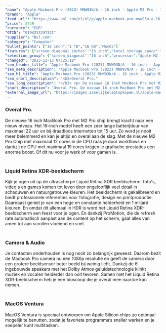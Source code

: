 ```yaml
---
"name": "Apple Macbook Pro (2023) MNW93N/A - 16 inch - Apple M2 Pro - 1 TB - Spacegrijs"
"brand": "Apple"
"feed_url": "https://www.bol.com/nl/nl/p/apple-macbook-pro-mnw93n-a-16-inch-apple-m2-pro-1-tb-spacegrijs/9300000139496819"
"price": 2749
"currency": "EUR"
"GTIN": "0194253297321"
"supplier": "Bol.com"
"category": "Computer"
"bullet_points": ["16 inch","1 TB","16 GB","MacOS"]
"features": {"screen_diagonal_inches":"16 inch","total_storage_space":"1 TB","memory_size":"16 GB","operating_system":"MacOS"}
"selection_group": {"screen_diagonal":"16 inch","processor":"Apple M2 (2023)","changed_price_past_3_days":false,"product_family":"MacBook Pro"}
"changed": "2023-12-13 07:25:18"
"seo_header_title": "Apple Macbook Pro (2023) MNW93N/A - 16 inch - Apple M2 Pro - 1 TB - Spacegrijs"
"seo_meta_description": "Apple Macbook Pro (2023) MNW93N/A - 16 inch - Apple M2 Pro - 1 TB - Spacegrijs"
"seo_h1_title": "Apple Macbook Pro (2023) MNW93N/A - 16 inch - Apple M2 Pro - 1 TB - Spacegrijs"
"seo_short_description": "<h3>Overal Pro."
"seo_long_description": "</h3> <p> De nieuwe 16 inch MacBook Pro met M2 Pro chip brengt kracht naar een nieuw niveau. Het 16-inch model heeft een zeer lange batterijduur van maximaal 22 uur en bij draadloos internetten tot 15 uur. Zo word je nooit meer belemmerd en kan je altijd en overal aan de slag. Met de nieuwe M2 Pro Chip met maximaal 12 cores in de CPU raas je door workflows en dankzij de GPU met maximaal 19 cores krijgen je grafische prestaties een enorme boost. Of dit nu voor je werk of voor gamen is.  </p> <h3><br />Liquid Retina XDR-beeldscherm</h3> <p> Kijk je ogen uit op de ultrascherpe Liquid Retina XDR beeldscherm. foto's, video's en games komen tot leven door ongelooflijk veel detail in schaduwen en natuurgetrouwe kleuren. Het beeldscherm is gekalibreerd en biedt professionele referenties voor fotografie, design en printproductie. Daarnaast geniet je van een hoge en constante helderheid en 1 miljard kleuren. En omdat dit allemaal in HDR is word het Liquid Retina XDR-beeldscherm een feest voor je ogen. En dankzij ProMotion, die de refresh rate automatisch aanpast aan de content op het scherm, gaat alles van amen tot aan scrollen vloeiend en snel.  </p> <h3><br />Camera & Audio</h3> <p> Je contacten onderhouden is nog nooit zo belangrijk geweest. Daarom bezit de Macbook Pro camera nu een 1080p resolutie en geeft de camera door een grotere beeldsensor beter beeld bij weinig licht. Dankzij de 6 ingebouwde speakers met het Dolby Atmos geluidstechnologie klinkt muziek en vocalen helderder dan ooit tevoren. Samen met het Liquid Retina XDR-beeldscherm heb je een bioscoop die je overal mee naartoe kan nemen.  </p> <h3><br />MacOS Ventura</h3> <p> MacOS Ventura is speciaal ontworpen om Apple Silicon chips zo optimaal mogelijk te benutten, zodat je favoriete programma’s sneller werken en je soepeler kunt multitasken.  </p>"
"short_description": "Overal Pro. De nieuwe 16 inch MacBook Pro met M2 Pro chip brengt kracht naar een nieuw niveau. Het 16-inch model heeft een zeer lange batterijduur van maximaal 22 uur en bij draadloos internetten tot 15 uur. Zo word je nooit meer belemmerd en kan je altijd en overal aan de slag. Met de nieuwe M2 Pro Chip met maximaal 12 cores in de CPU raas je door workflows en dankzij de GPU met maximaal 19 cores krijgen je grafische prestaties een enorme boost. Of dit nu voor je werk of voor gamen is. Liquid Retina XDR-beeldscherm Kijk je ogen uit op de ultrascherpe Liquid Retina XDR beeldscherm. foto's, video's en games komen tot leven door ongelooflijk veel detail in schaduwen en natuurgetrouwe kleuren. Het beeldscherm is gekalibreerd en biedt professionele referenties voor fotografie, design en printproductie. Daarnaast geniet je van een hoge en constante helderheid en 1 miljard kleuren. En omdat dit allemaal in HDR is word het Liquid Retina XDR-beeldscherm een feest voor je ogen. En dankzij ProMotion, die de refresh rate automatisch aanpast aan de content op het scherm, gaat alles van amen tot aan scrollen vloeiend en snel. Camera & Audio Je contacten onderhouden is nog nooit zo belangrijk geweest. Daarom bezit de Macbook Pro camera nu een 1080p resolutie en geeft de camera door een grotere beeldsensor beter beeld bij weinig licht. Dankzij de 6 ingebouwde speakers met het Dolby Atmos geluidstechnologie klinkt muziek en vocalen helderder dan ooit tevoren. Samen met het Liquid Retina XDR-beeldscherm heb je een bioscoop die je overal mee naartoe kan nemen. MacOS Ventura MacOS Ventura is speciaal ontworpen om Apple Silicon chips zo optimaal mogelijk te benutten, zodat je favoriete programma’s sneller werken en je soepeler kunt multitasken."
"external_image_url": "https://images.zakelijkelaptopkopen.nl/apple-macbook-pro-mnw93n-a-16-inch-apple-m2-pro-1-tb-spacegrijs.webp"
---
```


<h3>Overal Pro. </h3> <p>  De nieuwe 16 inch MacBook Pro met M2 Pro chip brengt kracht naar een nieuw niveau. Het 16-inch model heeft een zeer lange batterijduur van maximaal 22 uur en bij draadloos internetten tot 15 uur. Zo word je nooit meer belemmerd en kan je altijd en overal aan de slag. Met de nieuwe M2 Pro Chip met maximaal 12 cores in de CPU raas je door workflows en dankzij de GPU met maximaal 19 cores krijgen je grafische prestaties een enorme boost. Of dit nu voor je werk of voor gamen is.  </p> <h3><br />Liquid Retina XDR-beeldscherm</h3> <p>  Kijk je ogen uit op de ultrascherpe Liquid Retina XDR beeldscherm. foto's, video's en games komen tot leven door ongelooflijk veel detail in schaduwen en natuurgetrouwe kleuren. Het beeldscherm is gekalibreerd en biedt professionele referenties voor fotografie, design en printproductie. Daarnaast geniet je van een hoge en constante helderheid en 1 miljard kleuren. En omdat dit allemaal in HDR is word het Liquid Retina XDR-beeldscherm een feest voor je ogen. En dankzij ProMotion, die de refresh rate automatisch aanpast aan de content op het scherm, gaat alles van amen tot aan scrollen vloeiend en snel.  </p> <h3><br />Camera & Audio</h3> <p>  Je contacten onderhouden is nog nooit zo belangrijk geweest. Daarom bezit de Macbook Pro camera nu een 1080p resolutie en geeft de camera door een grotere beeldsensor beter beeld bij weinig licht. Dankzij de 6 ingebouwde speakers met het Dolby Atmos geluidstechnologie klinkt muziek en vocalen helderder dan ooit tevoren. Samen met het Liquid Retina XDR-beeldscherm heb je een bioscoop die je overal mee naartoe kan nemen.  </p> <h3><br />MacOS Ventura</h3> <p>  MacOS Ventura is speciaal ontworpen om Apple Silicon chips zo optimaal mogelijk te benutten, zodat je favoriete programma’s sneller werken en je soepeler kunt multitasken.  </p>